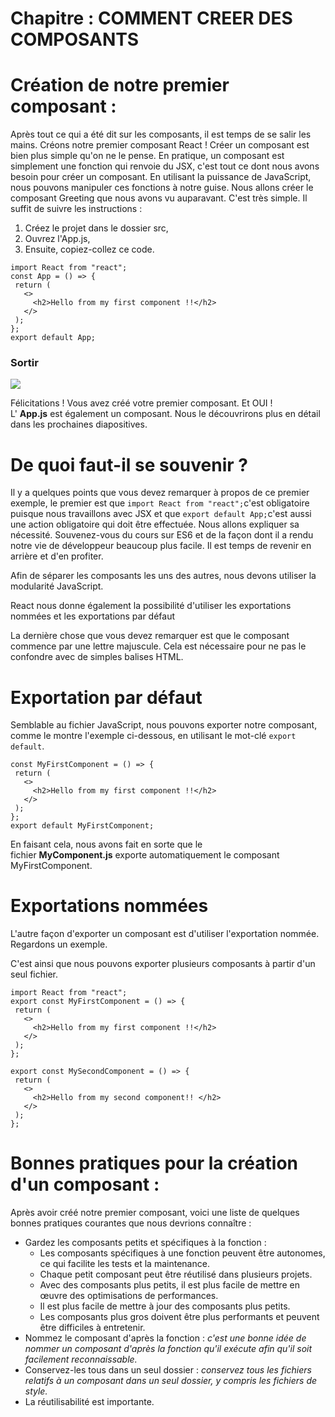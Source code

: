 # Chapitre : COMMENT CREER DES COMPOSANTS


# Création de notre premier composant :

Après tout ce qui a été dit sur les composants, il est temps de se salir les mains.
Créons notre premier composant React !
Créer un composant est bien plus simple qu'on ne le pense. En pratique, un composant est simplement une fonction qui renvoie du JSX, c'est tout ce dont nous avons besoin pour créer un composant.
En utilisant la puissance de JavaScript, nous pouvons manipuler ces fonctions à notre guise. Nous allons créer le composant Greeting que nous avons vu auparavant. C'est très simple. Il suffit de suivre les instructions :

1. Créez le projet dans le dossier src,
2. Ouvrez l'App.js,
3. Ensuite, copiez-collez ce code.

```
import React from "react";
const App = () => {
 return (
   <>
     <h2>Hello from my first component !!</h2>
   </>
 );
};
export default App;
```

### Sortir

![](https://i.imgur.com/p8S91Q8.png)

Félicitations ! Vous avez créé votre premier composant. Et OUI ! L' **App.js** est également un composant. Nous le découvrirons plus en détail dans les prochaines diapositives.

# De quoi faut-il se souvenir ?

Il y a quelques points que vous devez remarquer à propos de ce premier exemple, le premier est que `import React from "react";`c'est obligatoire puisque nous travaillons avec JSX et que `export default App;`c'est aussi une action obligatoire qui doit être effectuée. Nous allons expliquer sa nécessité. Souvenez-vous du cours sur ES6 et de la façon dont il a rendu notre vie de développeur beaucoup plus facile. Il est temps de revenir en arrière et d'en profiter.

Afin de séparer les composants les uns des autres, nous devons utiliser la modularité JavaScript.

React nous donne également la possibilité d'utiliser les exportations nommées et les exportations par défaut

La dernière chose que vous devez remarquer est que le composant commence par une lettre majuscule. Cela est nécessaire pour ne pas le confondre avec de simples balises HTML.

# Exportation par défaut

Semblable au fichier JavaScript, nous pouvons exporter notre composant, comme le montre l'exemple ci-dessous, en utilisant le mot-clé `export default`.

```
const MyFirstComponent = () => {
 return (
   <>
     <h2>Hello from my first component !!</h2>
   </>
 );
};
export default MyFirstComponent;
```

En faisant cela, nous avons fait en sorte que le fichier **MyComponent.js** exporte automatiquement le composant MyFirstComponent.

# Exportations nommées

L'autre façon d'exporter un composant est d'utiliser l'exportation nommée. Regardons un exemple.

C'est ainsi que nous pouvons exporter plusieurs composants à partir d'un seul fichier.

```
import React from "react";
export const MyFirstComponent = () => {
 return (
   <>
     <h2>Hello from my first component !!</h2>
   </>
 );
};

export const MySecondComponent = () => {
 return (
   <>
     <h2>Hello from my second component!! </h2>
   </>
 );
};
```

# Bonnes pratiques pour la création d'un composant :

Après avoir créé notre premier composant, voici une liste de quelques bonnes pratiques courantes que nous devrions connaître :

* Gardez les composants petits et spécifiques à la fonction :
  * Les composants spécifiques à une fonction peuvent être autonomes, ce qui facilite les tests et la maintenance.
  * Chaque petit composant peut être réutilisé dans plusieurs projets.
  * Avec des composants plus petits, il est plus facile de mettre en œuvre des optimisations de performances.
  * Il est plus facile de mettre à jour des composants plus petits.
  * Les composants plus gros doivent être plus performants et peuvent être difficiles à entretenir.
* Nommez le composant d'après la fonction :
  *c'est une bonne idée de nommer un composant d'après la fonction qu'il exécute afin qu'il soit facilement reconnaissable.*
* Conservez-les tous dans un seul dossier :
  *conservez tous les fichiers relatifs à un composant dans un seul dossier, y compris les fichiers de style.*
* La réutilisabilité est importante.
